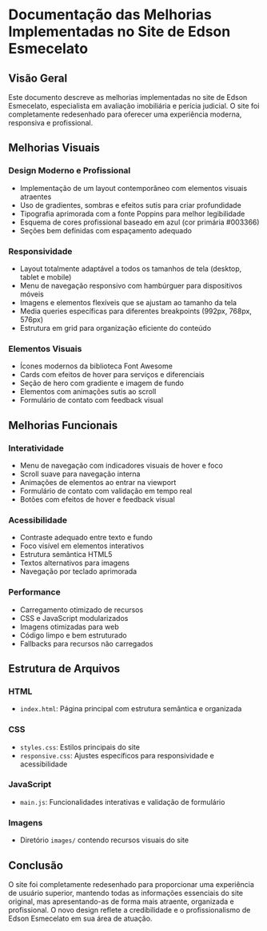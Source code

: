 # Documentação das Melhorias Implementadas no Site de Edson Esmecelato

## Visão Geral
Este documento descreve as melhorias implementadas no site de Edson Esmecelato, especialista em avaliação imobiliária e perícia judicial. O site foi completamente redesenhado para oferecer uma experiência moderna, responsiva e profissional.

## Melhorias Visuais

### Design Moderno e Profissional
- Implementação de um layout contemporâneo com elementos visuais atraentes
- Uso de gradientes, sombras e efeitos sutis para criar profundidade
- Tipografia aprimorada com a fonte Poppins para melhor legibilidade
- Esquema de cores profissional baseado em azul (cor primária #003366)
- Seções bem definidas com espaçamento adequado

### Responsividade
- Layout totalmente adaptável a todos os tamanhos de tela (desktop, tablet e mobile)
- Menu de navegação responsivo com hambúrguer para dispositivos móveis
- Imagens e elementos flexíveis que se ajustam ao tamanho da tela
- Media queries específicas para diferentes breakpoints (992px, 768px, 576px)
- Estrutura em grid para organização eficiente do conteúdo

### Elementos Visuais
- Ícones modernos da biblioteca Font Awesome
- Cards com efeitos de hover para serviços e diferenciais
- Seção de hero com gradiente e imagem de fundo
- Elementos com animações sutis ao scroll
- Formulário de contato com feedback visual

## Melhorias Funcionais

### Interatividade
- Menu de navegação com indicadores visuais de hover e foco
- Scroll suave para navegação interna
- Animações de elementos ao entrar na viewport
- Formulário de contato com validação em tempo real
- Botões com efeitos de hover e feedback visual

### Acessibilidade
- Contraste adequado entre texto e fundo
- Foco visível em elementos interativos
- Estrutura semântica HTML5
- Textos alternativos para imagens
- Navegação por teclado aprimorada

### Performance
- Carregamento otimizado de recursos
- CSS e JavaScript modularizados
- Imagens otimizadas para web
- Código limpo e bem estruturado
- Fallbacks para recursos não carregados

## Estrutura de Arquivos

### HTML
- `index.html`: Página principal com estrutura semântica e organizada

### CSS
- `styles.css`: Estilos principais do site
- `responsive.css`: Ajustes específicos para responsividade e acessibilidade

### JavaScript
- `main.js`: Funcionalidades interativas e validação de formulário

### Imagens
- Diretório `images/` contendo recursos visuais do site

## Conclusão
O site foi completamente redesenhado para proporcionar uma experiência de usuário superior, mantendo todas as informações essenciais do site original, mas apresentando-as de forma mais atraente, organizada e profissional. O novo design reflete a credibilidade e o profissionalismo de Edson Esmecelato em sua área de atuação.
